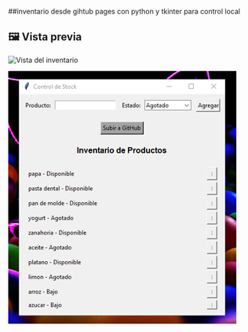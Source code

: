 ##inventario desde gihtub pages con python y
 tkinter para control local

## 🖼 Vista previa

![Vista del inventario](docs/panel.png.png)

![Vista del panel tkinter(uso local)](docs/panel-tkinter.png)

